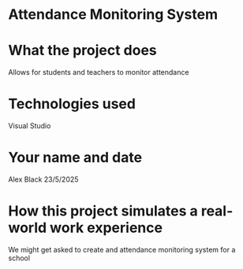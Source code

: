 
# Attendance Monitoring System



# What the project does

Allows for students and teachers to monitor attendance

# Technologies used

Visual Studio

# Your name and date

Alex Black 23/5/2025

# How this project simulates a real-world work experience

We might get asked to create and attendance monitoring system for a school
